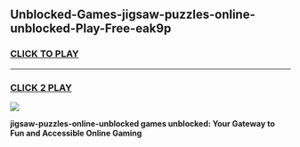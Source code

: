 
## Unblocked-Games-jigsaw-puzzles-online-unblocked-Play-Free-eak9p
<h3>
<a href="https://premium76.site?title=jigsaw-puzzles-online-unblocked&ref=18A1">CLICK TO PLAY</a></h3>
<hr>

<h3>
<a href="https://premium76.site?title=jigsaw-puzzles-online-unblocked&ref=18A1">CLICK 2 PLAY</a>
  
</h3>

<a href="https://premium76.site?title=jigsaw-puzzles-online-unblocked&ref=18A1"><img src="https://clearcache.store/games.png"></a>


**jigsaw-puzzles-online-unblocked games unblocked: Your Gateway to Fun and Accessible Online Gaming**
